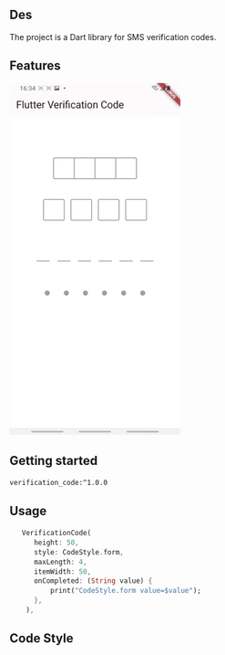 ## Des
The project is a Dart library for SMS verification codes.

## Features

<img src="https://github.com/yixiaolunhui/verification_code/blob/master/img/code.gif" width="300"/>

## Getting started
    verification_code:^1.0.0


## Usage

```dart 
   VerificationCode(
      height: 50,
      style: CodeStyle.form,
      maxLength: 4,
      itemWidth: 50,
      onCompleted: (String value) {
          print("CodeStyle.form value=$value");
      },
    ),
```

## Code Style



